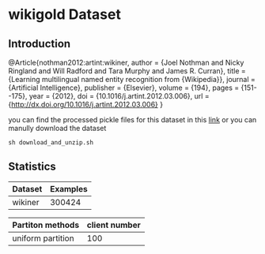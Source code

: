 # wikigold Dataset

## Introduction

@Article{nothman2012:artint:wikiner,
  author = {Joel Nothman and Nicky Ringland and Will Radford and Tara Murphy and James R. Curran},
  title = {Learning multilingual named entity recognition from {Wikipedia}},
  journal = {Artificial Intelligence},
  publisher = {Elsevier},
  volume = {194},
  pages = {151--175},
  year = {2012},
  doi = {10.1016/j.artint.2012.03.006},
  url = {http://dx.doi.org/10.1016/j.artint.2012.03.006}
}


you can find the processed pickle files for this dataset in this [link](https://github.com/dice-group/FOX/tree/master/input/Wikiner) or you can manully download the dataset

```
sh download_and_unzip.sh
```

## Statistics

|Dataset | Examples |
|--------| -------- |
| wikiner  | 300424 |

| Partiton methods| client number |
|-----------------| ------------- |
| uniform partition| 100          |